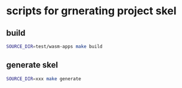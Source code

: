 # scripts for grnerating project skel

## build

```sh
SOURCE_DIR=test/wasm-apps make build
```

## generate skel

```sh
SOURCE_DIR=xxx make generate
```
